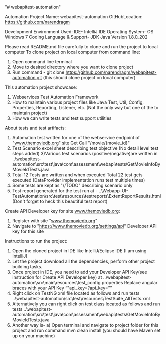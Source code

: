 "# webapitest-automation" 

Automation Project Name: webapitest-automation
GitHubLocation: https://github.com/narendragm

Development Environment Used:
IDE- IntelliJ IDE
Operating System- OS Windows 7
Coding Language & Support- JDK Java Version 1.8.0_202

Please read README.md file carefully to clone and run the project to local computer
To clone project on local computer from command line:
1) Open command line terminal 
2) Move to desired directory where you want to clone project
3) Run command -
git clone https://github.com/narendragm/webapitest-automation.git
(this should clone project on local computer)

This automation project showcase:
1) Webservices Test Automation Framework
2) How to maintain various project files like Java Test, Util, Config, Properties, Reporting, Listener, etc.
(Not the only way but one of the to maintain project)
3) How we can write tests and test support utilities
 
About tests and test artifacts:
1) Automation test written for one of the webservice endpoint of "www.themoviedb.org" site
Get Call  "/movie/{movie_id}"
2) Test Scenario excel sheet describing test objective (No detail level test steps added) 
3)Various test scenarios (positive/negative)are written in
..\webapitest-automation\src\test\java\com\assessment\webapi\tests\GetMovieInfoByMovieIdTests.java
5) Total 12 Tests are written and when executed Total 22 test gets executed (DataProvider implementation runs test multiple times)
6) Some tests are kept as "//TODO" describing scenario only
7) Test report generated for the test run at -
..\Webapp-UI-TestAutomation\src\test\resources\testreports\ExtentReportResults.html (Don't forget to heck this beautiful test report)

Create API Developer key for site www.themoviedb.org:
1) Register with site "www.themoviedb.org"
2) Navigate to "https://www.themoviedb.org/settings/api" Developer API key for this site


Instructions to run the project:
1) Open the cloned project in IDE like IntelliJ/Eclipse IDE (I am using IntelliJ)
2) Let the project download all the dependencies, perform other project building tasks.
3) Once project in IDE, you need to add your Developer API Key(see instruction for Create API Developer key)
at ..\webapitest-automation\src\main\resources\test_config.properties
Replace angular braces with your API Key 
“"api_key=?api_key=<Your Own APi KEY>””
4) Right click on TestNG xml file located as follows and run tests
..\webapitest-automation\src\test\resources\TestSuite_AllTests.xml
5) Alternatively you can right click on test class located as follows and run tests
..\webapitest-automation\src\test\java\com\assessment\webapi\tests\GetMovieInfoByMovieIdTests.java
6) Another way is-
a) Open terminal and navigate to project folder for this project and run command
mvn clean install (you should have Maven set up on your machine)
